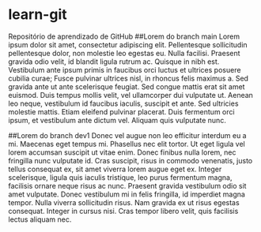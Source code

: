 # learn-git
Repositório de aprendizado de GitHub
##Lorem do branch main
Lorem ipsum dolor sit amet, consectetur adipiscing elit. Pellentesque sollicitudin pellentesque dolor, non molestie leo egestas eu. Nulla facilisi. Praesent gravida odio velit, id blandit ligula rutrum ac. Quisque in nibh est. Vestibulum ante ipsum primis in faucibus orci luctus et ultrices posuere cubilia curae; Fusce pulvinar ultrices nisl, in rhoncus felis maximus a. Sed gravida ante ut ante scelerisque feugiat. Sed congue mattis erat sit amet euismod. Duis tempus mollis velit, vel ullamcorper dui vulputate ut. Aenean leo neque, vestibulum id faucibus iaculis, suscipit et ante. Sed ultricies molestie mattis. Etiam eleifend pulvinar placerat. Duis fermentum orci ipsum, et vestibulum ante dictum vel. Aliquam quis vulputate nunc.

##Lorem do branch dev1
Donec vel augue non leo efficitur interdum eu a mi. Maecenas eget tempus mi. Phasellus nec elit tortor. Ut eget ligula vel lorem accumsan suscipit ut vitae enim. Donec finibus nulla lorem, nec fringilla nunc vulputate id. Cras suscipit, risus in commodo venenatis, justo tellus consequat ex, sit amet viverra lorem augue eget ex. Integer scelerisque, ligula quis iaculis tristique, leo purus fermentum magna, facilisis ornare neque risus ac nunc. Praesent gravida vestibulum odio sit amet vulputate. Donec vestibulum mi in felis fringilla, id imperdiet magna tempor. Nulla viverra sollicitudin risus. Nam gravida ex ut risus egestas consequat. Integer in cursus nisi. Cras tempor libero velit, quis facilisis lectus aliquam nec.

